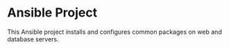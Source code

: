 # Ansible Project

This Ansible project installs and configures common packages on web and database servers.
